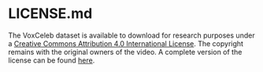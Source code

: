 # LICENSE.md

The VoxCeleb dataset is available to download for research purposes under a [Creative Commons Attribution 4.0 International License](https://creativecommons.org/licenses/by/4.0/). The copyright remains with the original owners of the video. A complete version of the license can be found [here](https://mm.kaist.ac.kr/datasets/voxceleb/files/license.txt).

